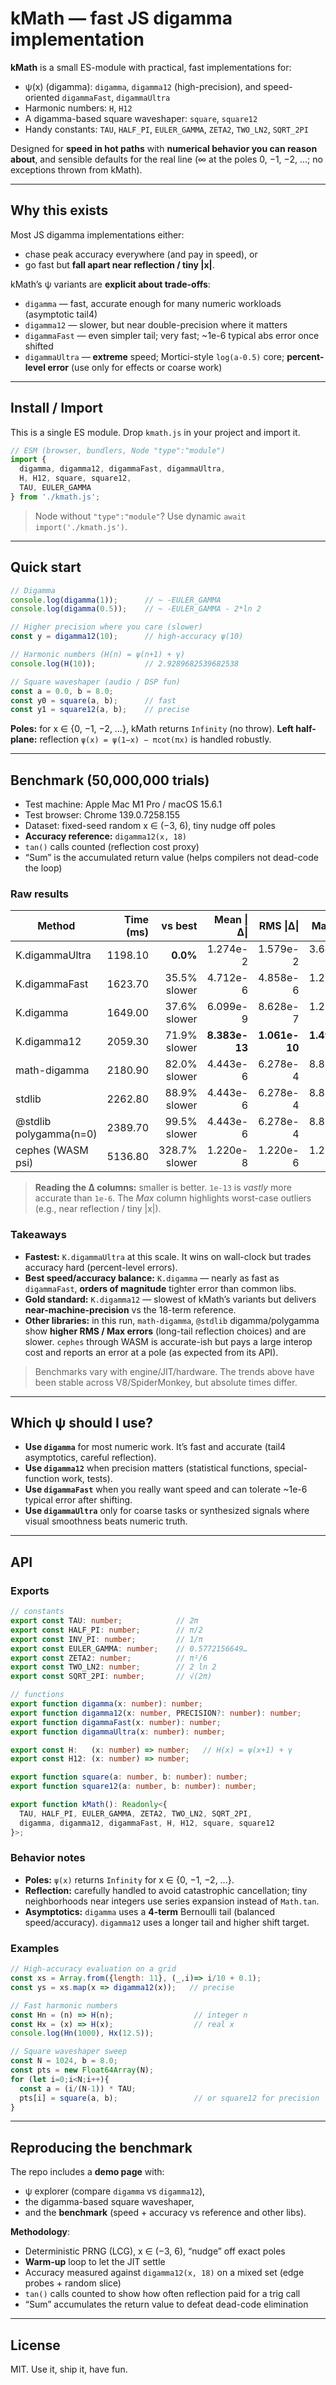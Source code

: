 # kMath — fast JS digamma implementation

**kMath** is a small ES-module with practical, fast implementations for:

* ψ(x) (digamma): `digamma`, `digamma12` (high-precision), and speed-oriented `digammaFast`, `digammaUltra`
* Harmonic numbers: `H`, `H12`
* A digamma-based square waveshaper: `square`, `square12`
* Handy constants: `TAU`, `HALF_PI`, `EULER_GAMMA`, `ZETA2`, `TWO_LN2`, `SQRT_2PI`

Designed for **speed in hot paths** with **numerical behavior you can reason about**, and sensible defaults for the real line (∞ at the poles 0, −1, −2, …; no exceptions thrown from kMath).

---

## Why this exists

Most JS digamma implementations either:

* chase peak accuracy everywhere (and pay in speed), or
* go fast but **fall apart near reflection / tiny |x|**.

kMath’s ψ variants are **explicit about trade-offs**:

* `digamma` — fast, accurate enough for many numeric workloads (asymptotic tail4)
* `digamma12` — slower, but near double-precision where it matters
* `digammaFast` — even simpler tail; very fast; \~1e-6 typical abs error once shifted
* `digammaUltra` — **extreme** speed; Mortici-style `log(a-0.5)` core; **percent-level error** (use only for effects or coarse work)

---

## Install / Import

This is a single ES module. Drop `kmath.js` in your project and import it.

```js
// ESM (browser, bundlers, Node "type":"module")
import {
  digamma, digamma12, digammaFast, digammaUltra,
  H, H12, square, square12,
  TAU, EULER_GAMMA
} from './kmath.js';
```

> Node without `"type":"module"`? Use dynamic `await import('./kmath.js')`.

---

## Quick start

```js
// Digamma
console.log(digamma(1));      // ~ -EULER_GAMMA
console.log(digamma(0.5));    // ~ -EULER_GAMMA - 2*ln 2

// Higher precision where you care (slower)
const y = digamma12(10);      // high-accuracy ψ(10)

// Harmonic numbers (H(n) = ψ(n+1) + γ)
console.log(H(10));           // 2.9289682539682538

// Square waveshaper (audio / DSP fun)
const a = 0.0, b = 8.0;
const y0 = square(a, b);      // fast
const y1 = square12(a, b);    // precise
```

**Poles:** for x ∈ {0, −1, −2, …}, kMath returns `Infinity` (no throw).
**Left half-plane:** reflection `ψ(x) = ψ(1−x) − πcot(πx)` is handled robustly.

---

## Benchmark (50,000,000 trials)

* Test machine: Apple Mac M1 Pro / macOS 15.6.1
* Test browser: Chrome 139.0.7258.155
* Dataset: fixed-seed random x ∈ (−3, 6), tiny nudge off poles
* **Accuracy reference:** `digamma12(x, 18)` 
* `tan()` calls counted (reflection cost proxy)
* “Sum” is the accumulated return value (helps compilers not dead-code the loop)

### Raw results

| Method                 | Time (ms) |       vs best |    Mean \|Δ\| |     RMS \|Δ\| |    Max \|Δ\| |           Sum |
| ---------------------- | --------: | ------------: | ------------: | ------------: | -----------: | ------------: |
| K.digammaUltra         |   1198.10 |      **0.0%** |      1.274e-2 |      1.579e-2 |     3.649e-2 | 252878547.536 |
| K.digammaFast          |   1623.70 |  35.5% slower |      4.712e-6 |      4.858e-6 |     1.221e-4 | 253519658.026 |
| K.digamma              |   1649.00 |  37.6% slower |      6.099e-9 |      8.628e-7 |     1.221e-4 | 253519893.434 |
| K.digamma12            |   2059.30 |  71.9% slower | **8.383e-13** | **1.061e-10** | **1.490e-8** | 253519893.434 |
| math-digamma           |   2180.90 |  82.0% slower |      4.443e-6 |      6.278e-4 |     8.882e-2 | 253519893.434 |
| stdlib                 |   2262.80 |  88.9% slower |      4.443e-6 |      6.278e-4 |     8.882e-2 | 253519893.434 |
| @stdlib polygamma(n=0) |   2389.70 |  99.5% slower |      4.443e-6 |      6.278e-4 |     8.882e-2 | 253519893.434 |
| cephes (WASM psi)      |   5136.80 | 328.7% slower |      1.220e-8 |      1.220e-6 |     1.221e-4 | 253519893.434 |

> **Reading the Δ columns:** smaller is better. `1e-13` is *vastly* more accurate than `1e-6`.
> The *Max* column highlights worst-case outliers (e.g., near reflection / tiny |x|).

### Takeaways

* **Fastest:** `K.digammaUltra` at this scale. It wins on wall-clock but trades accuracy hard (percent-level errors).
* **Best speed/accuracy balance:** `K.digamma` — nearly as fast as `digammaFast`, **orders of magnitude** tighter error than common libs.
* **Gold standard:** `K.digamma12` — slowest of kMath’s variants but delivers **near-machine-precision** vs the 18-term reference.
* **Other libraries:** in this run, `math-digamma`, `@stdlib` digamma/polygamma show **higher RMS / Max errors** (long-tail reflection choices) and are slower. `cephes` through WASM is accurate-ish but pays a large interop cost and reports an error at a pole (as expected from its API).

> Benchmarks vary with engine/JIT/hardware. The trends above have been stable across V8/SpiderMonkey, but absolute times differ.

---

## Which ψ should I use?

* **Use `digamma`** for most numeric work. It’s fast and accurate (tail4 asymptotics, careful reflection).
* **Use `digamma12`** when precision matters (statistical functions, special-function work, tests).
* **Use `digammaFast`** when you really want speed and can tolerate \~1e-6 typical error after shifting.
* **Use `digammaUltra`** only for coarse tasks or synthesized signals where visual smoothness beats numeric truth.

---

## API

### Exports

```ts
// constants
export const TAU: number;            // 2π
export const HALF_PI: number;        // π/2
export const INV_PI: number;         // 1/π
export const EULER_GAMMA: number;    // 0.5772156649…
export const ZETA2: number;          // π²/6
export const TWO_LN2: number;        // 2 ln 2
export const SQRT_2PI: number;       // √(2π)

// functions
export function digamma(x: number): number;
export function digamma12(x: number, PRECISION?: number): number;
export function digammaFast(x: number): number;
export function digammaUltra(x: number): number;

export const H:   (x: number) => number;   // H(x) = ψ(x+1) + γ
export const H12: (x: number) => number;

export function square(a: number, b: number): number;
export function square12(a: number, b: number): number;

export function kMath(): Readonly<{
  TAU, HALF_PI, EULER_GAMMA, ZETA2, TWO_LN2, SQRT_2PI,
  digamma, digamma12, digammaFast, H, H12, square, square12
}>;
```

### Behavior notes

* **Poles:** `ψ(x)` returns `Infinity` for x ∈ {0, −1, −2, …}.
* **Reflection:** carefully handled to avoid catastrophic cancellation; tiny neighborhoods near integers use series expansion instead of `Math.tan`.
* **Asymptotics:** `digamma` uses a **4-term** Bernoulli tail (balanced speed/accuracy). `digamma12` uses a longer tail and higher shift target.

### Examples

```js
// High-accuracy evaluation on a grid
const xs = Array.from({length: 11}, (_,i)=> i/10 + 0.1);
const ys = xs.map(x => digamma12(x));   // precise

// Fast harmonic numbers
const Hn = (n) => H(n);                  // integer n
const Hx = (x) => H(x);                  // real x
console.log(Hn(1000), Hx(12.5));

// Square waveshaper sweep
const N = 1024, b = 8.0;
const pts = new Float64Array(N);
for (let i=0;i<N;i++){
  const a = (i/(N-1)) * TAU;
  pts[i] = square(a, b);                 // or square12 for precision
}
```

---

## Reproducing the benchmark

The repo includes a **demo page** with:

* ψ explorer (compare `digamma` vs `digamma12`),
* the digamma-based square waveshaper,
* and the **benchmark** (speed + accuracy vs reference and other libs).

**Methodology**:

* Deterministic PRNG (LCG), x ∈ (−3, 6), “nudge” off exact poles
* **Warm-up** loop to let the JIT settle
* Accuracy measured against `digamma12(x, 18)` on a mixed set (edge probes + random slice)
* `tan()` calls counted to show how often reflection paid for a trig call
* “Sum” accumulates the return value to defeat dead-code elimination

---

## License

MIT. Use it, ship it, have fun.
